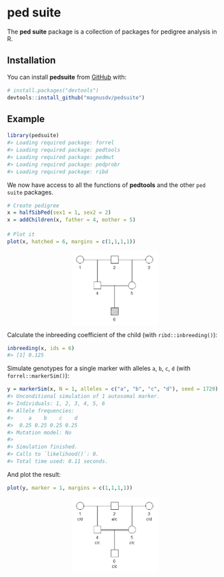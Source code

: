 
<!-- README.md is generated from README.Rmd. Please edit that file -->

# ped suite

<!-- badges: start -->
<!-- badges: end -->

The **ped suite** package is a collection of packages for pedigree
analysis in R.

## Installation

You can install **pedsuite** from [GitHub](https://github.com/) with:

``` r
# install.packages("devtools")
devtools::install_github("magnusdv/pedsuite")
```

## Example

``` r
library(pedsuite)
#> Loading required package: forrel
#> Loading required package: pedtools
#> Loading required package: pedmut
#> Loading required package: pedprobr
#> Loading required package: ribd
```

We now have access to all the functions of **pedtools** and the other
`ped suite` packages.

``` r
# Create pedigree
x = halfSibPed(sex1 = 1, sex2 = 2)
x = addChildren(x, father = 4, mother = 5)

# Plot it
plot(x, hatched = 6, margins = c(1,1,1,1))
```

<img src="man/figures/README-ex-ped-1.png" width="40%" style="display: block; margin: auto;" />

Calculate the inbreeding coefficient of the child (with
`ribd::inbreeding()`):

``` r
inbreeding(x, ids = 6)
#> [1] 0.125
```

Simulate genotypes for a single marker with alleles `a`, `b`, `c`, `d`
(with `forrel::markerSim()`):

``` r
y = markerSim(x, N = 1, alleles = c("a", "b", "c", "d"), seed = 1729)
#> Unconditional simulation of 1 autosomal marker.
#> Individuals: 1, 2, 3, 4, 5, 6
#> Allele frequencies:
#>     a    b    c    d
#>  0.25 0.25 0.25 0.25
#> Mutation model: No 
#> 
#> Simulation finished.
#> Calls to `likelihood()`: 0.
#> Total time used: 0.11 seconds.
```

And plot the result:

``` r
plot(y, marker = 1, margins = c(1,1,1,1))
```

<img src="man/figures/README-ex-ped-2-1.png" width="40%" style="display: block; margin: auto;" />
